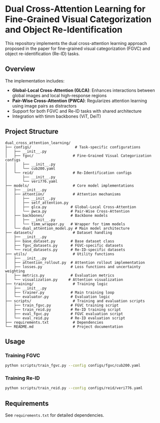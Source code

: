 # Dual Cross-Attention Learning for Fine-Grained Visual Categorization and Object Re-Identification

This repository implements the dual cross-attention learning approach proposed in the paper for fine-grained visual categorization (FGVC) and object re-identification (Re-ID) tasks.

## Overview

The implementation includes:
- **Global-Local Cross-Attention (GLCA)**: Enhances interactions between global images and local high-response regions
- **Pair-Wise Cross-Attention (PWCA)**: Regularizes attention learning using image pairs as distractors
- Support for both FGVC and Re-ID tasks with shared architecture
- Integration with timm backbones (ViT, DeiT)

## Project Structure

```
dual_cross_attention_learning/
├── configs/                    # Task-specific configurations
│   ├── __init__.py
│   ├── fgvc/                  # Fine-Grained Visual Categorization configs
│   │   ├── __init__.py
│   │   └── cub200.yaml
│   └── reid/                  # Re-Identification configs
│       ├── __init__.py
│       └── veri776.yaml
├── models/                    # Core model implementations
│   ├── __init__.py
│   ├── attention/             # Attention mechanisms
│   │   ├── __init__.py
│   │   ├── self_attention.py
│   │   ├── glca.py           # Global-Local Cross-Attention
│   │   └── pwca.py           # Pair-Wise Cross-Attention
│   ├── backbones/            # Backbone models
│   │   ├── __init__.py
│   │   └── timm_wrapper.py   # Wrapper for timm models
│   └── dual_attention_model.py # Main model architecture
├── datasets/                  # Dataset handling
│   ├── __init__.py
│   ├── base_dataset.py       # Base dataset class
│   ├── fgvc_datasets.py      # FGVC-specific datasets
│   └── reid_datasets.py      # Re-ID-specific datasets
├── utils/                     # Utility functions
│   ├── __init__.py
│   ├── attention_rollout.py  # Attention rollout implementation
│   ├── losses.py             # Loss functions and uncertainty weighting
│   ├── metrics.py            # Evaluation metrics
│   └── visualization.py     # Attention visualization
├── training/                  # Training logic
│   ├── __init__.py
│   ├── trainer.py            # Main training loop
│   └── evaluator.py          # Evaluation logic
├── scripts/                   # Training and evaluation scripts
│   ├── train_fgvc.py         # FGVC training script
│   ├── train_reid.py         # Re-ID training script
│   ├── eval_fgvc.py          # FGVC evaluation script
│   └── eval_reid.py          # Re-ID evaluation script
├── requirements.txt           # Dependencies
└── README.md                  # Project documentation
```

## Usage

### Training FGVC
```bash
python scripts/train_fgvc.py --config configs/fgvc/cub200.yaml
```

### Training Re-ID
```bash
python scripts/train_reid.py --config configs/reid/veri776.yaml
```

## Requirements

See `requirements.txt` for detailed dependencies.